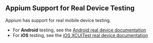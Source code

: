 ## Appium Support for Real Device Testing

Appium has support for real mobile device testing.

* For **Android** testing, see the [Android real device documentation](real-devices-android.md)
* For **iOS** testing, see the [iOS XCUITest real device documentation](/docs/en/drivers/ios-xcuitest-real-devices.md)
